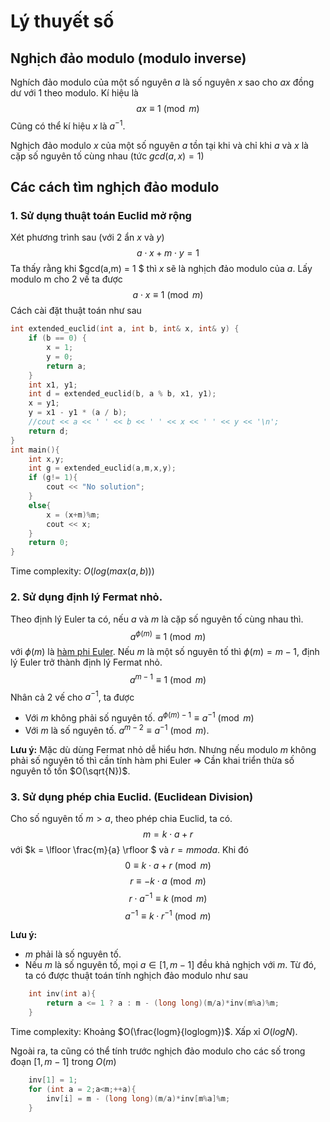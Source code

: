 # Lý thuyết số

## Nghịch đảo modulo (modulo inverse)

Nghích đảo modulo của một số nguyên $a$ là số nguyên $x$ sao cho $ax$ đồng dư với 1 theo modulo. Kí hiệu là
$$ax \equiv 1 \pmod{m} $$
Cũng có thể kí hiệu $x$ là $a^{-1}$.

Nghịch đảo modulo $x$ của một số nguyên $a$ tồn tại khi và chỉ khi $a$ và $x$ là cặp số nguyên tố cùng nhau (tức $gcd(a,x) = 1$)

## Các cách tìm nghịch đảo modulo

### 1. Sử dụng thuật toán Euclid mở rộng

Xét phương trình sau (với 2 ẩn $x$ và $y$)
$$ a \cdot x + m \cdot y = 1 $$
Ta thấy rằng khi $gcd(a,m) = 1 $ thì $x$ sẽ là nghịch đảo modulo của $a$. Lấy modulo m cho 2 vế ta được
$$a \cdot x \equiv 1 \pmod{m}$$
Cách cài đặt thuật toán như sau

```cpp
int extended_euclid(int a, int b, int& x, int& y) {
    if (b == 0) {
        x = 1;
        y = 0;
        return a;
    }
    int x1, y1;
    int d = extended_euclid(b, a % b, x1, y1);
    x = y1;
    y = x1 - y1 * (a / b);
    //cout << a << ' ' << b << ' ' << x << ' ' << y << '\n';
    return d;
}
int main(){
    int x,y;
    int g = extended_euclid(a,m,x,y);
    if (g!= 1){
        cout << "No solution";
    }
    else{
        x = (x+m)%m;
        cout << x;
    }
    return 0;
}
```

Time complexity: $O(log(max(a,b)))$

### 2. Sử dụng định lý Fermat nhỏ.

Theo định lý Euler ta có, nếu $a$ và $m$ là cặp số nguyên tố cùng nhau thì.
$$a^{\phi(m)} \equiv 1 \pmod{m}$$
với $\phi(m)$ là [hàm phi Euler](https://cp-algorithms.com/algebra/phi-function.html).
Nếu $m$ là một số nguyên tố thì $\phi(m) = m-1$, định lý Euler trở thành định lý Fermat nhỏ.
$$a^{m-1} \equiv 1 \pmod{m}$$
Nhân cả 2 vế cho $a^{-1}$, ta được

- Với $m$ không phải số nguyên tố. $a^{\phi(m)-1} \equiv a^{-1} \pmod{m}$
- Với $m$ là số nguyên tố. $a^{m-2} \equiv a^{-1} \pmod{m}$.

**Lưu ý:** Mặc dù dùng Fermat nhỏ dễ hiểu hơn. Nhưng nếu modulo $m$ không phải số nguyên tố thì cần tính hàm phi Euler => Cần khai triển thừa số nguyên tố tốn $O(\sqrt{N})$.

### 3. Sử dụng phép chia Euclid. (Euclidean Division)

Cho số nguyên tố $m > a$, theo phép chia Euclid, ta có.
$$m = k\cdot a + r$$
với $k = \lfloor \frac{m}{a} \rfloor $ và $r = m mod a$. Khi đó
$$0 \equiv k \cdot a + r \pmod{m}$$
$$r \equiv -k \cdot a \pmod{m}$$
$$r \cdot a^{-1} \equiv k \pmod{m}$$
$$ a^{-1} \equiv k \cdot r^{-1} \pmod{m}$$

**Lưu ý:**

- $m$ phải là số nguyên tố.
- Nếu $m$ là số nguyên tố, mọi $a \in[1,m-1]$ đều khả nghịch với $m$. Từ đó, ta có được thuật toán tính nghịch đảo modulo như sau

```cpp
    int inv(int a){
        return a <= 1 ? a : m - (long long)(m/a)*inv(m%a)%m;
    }
```

Time complexity: Khoảng $O(\frac{logm}{loglogm})$. Xấp xỉ $O(logN)$.

Ngoài ra, ta cũng có thể tính trước nghịch đảo modulo cho các số trong đoạn $[1,m-1]$ trong $O(m)$

```cpp
    inv[1] = 1;
    for (int a = 2;a<m;++a){
        inv[i] = m - (long long)(m/a)*inv[m%a]%m;
    }
```
